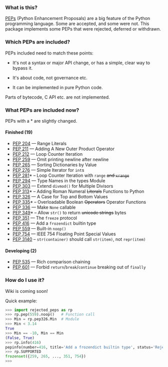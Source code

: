 ### What is this?

[PEPs](https://www.python.org/dev/peps/) (Python Enhancement Proposals) are a big feature of the Python programming language. Some are accepted, and some were not. This package implements some PEPs that were rejected, deferred or withdrawn.

### Which PEPs are included?

PEPs included need to match these points:

- It's not a syntax or major API change, or has a simple, clear way to bypass it.

- It's about code, not governance etc.

- It can be implemented in pure Python code.


Parts of bytecode, C API etc. are not implemented.

### What PEPs are included now?

PEPs with a \* are slightly changed.

#### Finished (19)

- [PEP 204](https://www.python.org/dev/peps/pep-0204/) — Range Literals
- [PEP 211](https://www.python.org/dev/peps/pep-0211/) — Adding A New Outer Product Operator
- [PEP 212](https://www.python.org/dev/peps/pep-0212/) — Loop Counter Iteration
- [PEP 259](https://www.python.org/dev/peps/pep-0259/) — Omit printing newline after newline
- [PEP 265](https://www.python.org/dev/peps/pep-0265/) — Sorting Dictionaries by Value
- [PEP 276](https://www.python.org/dev/peps/pep-0276/) — Simple Iterator for `int`s
- [PEP 281](https://www.python.org/dev/peps/pep-0281/)\* – Loop Counter Iteration with `range` ~~and `xrange`~~
- [PEP 294](https://www.python.org/dev/peps/pep-0294/) — Type Names in the types Module
- [PEP 303](https://www.python.org/dev/peps/pep-0303/) — Extend `divmod()` for Multiple Divisors
- [PEP 313](https://www.python.org/dev/peps/pep-0313/)\* – Adding Roman Numeral ~~Literals~~ Functions to Python
- [PEP 326](https://www.python.org/dev/peps/pep-0326/) — A Case for Top and Bottom Values
- [PEP 335](https://www.python.org/dev/peps/pep-0335/)\* – Overloadable Boolean ~~Operators~~ Operator Functions
- [PEP 336](https://www.python.org/dev/peps/pep-0336/) — Make `None` callable
- [PEP 349](https://www.python.org/dev/peps/pep-0349/)\* – Allow `str()` to return ~~unicode strings~~ bytes
- [PEP 351](https://www.python.org/dev/peps/pep-0351/) — The `freeze` protocol
- [PEP 416](https://www.python.org/dev/peps/pep-0416/) — Add a `frozendict` builtin type
- [PEP 559](https://www.python.org/dev/peps/pep-0559/) — Built-in `noop()`
- [PEP 754](https://python.org/dev/peps/pep-0754/) — IEEE 754 Floating Point Special Values
- [PEP 3140](https://www.python.org/dev/peps/pep-3140/) – `str(container)` should call `str(item)`, not `repr(item)`

#### Developing (2)

- [PEP 535](https://python.org/dev/peps/pep-0535/) — Rich comparison chaining
- [PEP 601](https://python.org/dev/peps/pep-0601/) — Forbid `return`/`break`/`continue` breaking out of `finally`

### How do I use it?
Wiki is coming soon!

Quick example:

```python
>>> import rejected_peps as rp
>>> rp.pep(559).noop()   # Function call
>>> Min = rp.pep326.Min  # Module
>>> Min < 3.14
True
>>> Min == -10, Min == Min
(False, True)
>>> rp.info(416)
pepinfo(number=416, title='Add a frozendict builtin type', status='Rejected', creation='2012-02-29', url='https://www.python.org/dev/peps/pep-0416/')
>>> rp.SUPPORTED
frozenset({259, 265, ..., 351, 754})
>>> 
```

